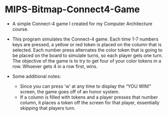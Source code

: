 # MIPS-Bitmap-Connect4-Game
- A simple Connect-4 game I created for my Computer Architecture course.

-	This program simulates the Connect-4 game. Each time 1-7 numbers keys are pressed, 
  a yellow or red token is placed on the column that is selected. Each number press 
  alternates the color token that is going to be placed on the board to simulate turns, 
  so each player gets one turn. The objective of the game is to try to get four of your 
  color tokens in a row. Whoever gets 4 in a row first, wins.
  
 - Some additional notes:
    -	Since you can press ‘w’ at any time to display the “YOU WIN!” screen, the game goes 
      off of an honor system.
    -	If a column is filled with tokens and a player presses that number column, it places 
      a token off the screen for that player, essentially skipping that players turn.
